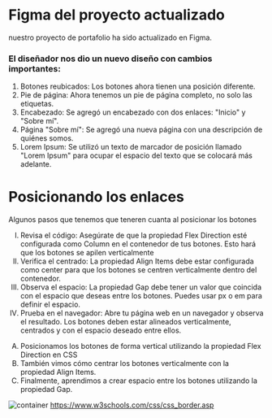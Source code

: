 <h1>Figma del proyecto actualizado</h1>

<p>nuestro proyecto de portafolio ha sido actualizado en Figma. 
</p>
<h3>El diseñador nos dio un nuevo diseño con cambios importantes:</h3>
<ol>
<li>Botones reubicados: Los botones ahora tienen una posición diferente.</li>
<li>Pie de página: Ahora tenemos un pie de página completo, no solo las etiquetas.</li>
<li>Encabezado: Se agregó un encabezado con dos enlaces: "Inicio" y "Sobre mí".</li>
<li>Página "Sobre mí": Se agregó una nueva página con una descripción de quiénes somos.</li>
<li>Lorem Ipsum: Se utilizó un texto de marcador de posición llamado "Lorem Ipsum" para ocupar el espacio del texto que se colocará más adelante.</li>
</ol>

<h1> Posicionando los enlaces</h1>

<p> Algunos pasos que tenemos que teneren cuanta al posicionar los botones</p>
<ol type="I">

<li>Revisa el código: Asegúrate de que la propiedad Flex Direction esté configurada como Column en el contenedor de tus botones. Esto hará que los botones se apilen verticalmente</li>
<li>Verifica el centrado: La propiedad Align Items debe estar configurada como center para que los botones se centren verticalmente dentro del contenedor. </li>
<li>Observa el espacio: La propiedad Gap debe tener un valor que coincida con el espacio que deseas entre los botones. Puedes usar px o em para definir el espacio.</li>
<li>Prueba en el navegador: Abre tu página web en un navegador y observa el resultado. Los botones deben estar alineados verticalmente, centrados y con el espacio deseado entre ellos.</li>
</ol>

<ol type="A">
<li>Posicionamos los botones de forma vertical utilizando la propiedad Flex Direction en CSS </li>
<li>También vimos cómo centrar los botones verticalmente con la propiedad Align Items. </li>
<li>Finalmente, aprendimos a crear espacio entre los botones utilizando la propiedad Gap.</li>
</ol>

![container](https://github.com/user-attachments/assets/645a2b04-7745-4173-bbd9-186a46d77484)
https://www.w3schools.com/css/css_border.asp
